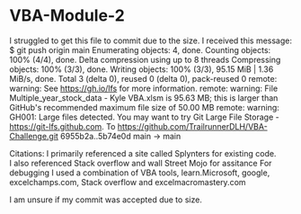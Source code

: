 # VBA-Module-2

I struggled to get this file to commit due to the size. I received this message:
$ git push origin main
Enumerating objects: 4, done.
Counting objects: 100% (4/4), done.
Delta compression using up to 8 threads
Compressing objects: 100% (3/3), done.
Writing objects: 100% (3/3), 95.15 MiB | 1.36 MiB/s, done.
Total 3 (delta 0), reused 0 (delta 0), pack-reused 0
remote: warning: See https://gh.io/lfs for more information.
remote: warning: File Multiple_year_stock_data - Kyle VBA.xlsm is 95.63 MB; this is larger than GitHub's recommended maximum file size of 50.00 MB
remote: warning: GH001: Large files detected. You may want to try Git Large File Storage - https://git-lfs.github.com.
To https://github.com/TrailrunnerDLH/VBA-Challenge.git
   6955b2a..5b74e0d  main -> main


Citations: 
I primarily referenced a site called Splynters for existing code.  
I also referenced Stack overflow and wall Street Mojo for assitance 
For debugging I used a combination of VBA tools, learn.Microsoft, google, excelchamps.com, Stack overflow and excelmacromastery.com

I am unsure if my commit was accepted due to size. 
